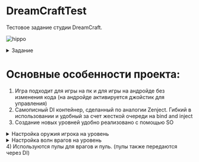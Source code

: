 # DreamCraftTest
Тестовое задание студии DreamCraft.

![hippo]([https://media.giphy.com/media/v1.Y2lkPTc5MGI3NjExdXJtd2NtZ3phOTV0eHE5Z3kyYnJoOHJmYnhrYzhkcHZjam9mNDVqNiZlcD12MV9pbnRlcm5hbF9naWZfYnlfaWQmY3Q9Zw/6nRJ8Y6aVzYZDohJsm/giphy.gif])

<details>
<summary>Задание</summary>
<br>
Игра состоит из следующих компонентов:
Игрок управляет героем, героя можно контролировать стрелочками или кнопками wasd.

У героя есть оружие из которого вылетают пули и при нажатии левой кнопки мышки герой начинает стрелять в сторону указателя.

Необходимо реализовать хотя бы 2 вида оружия и свободное переключение между ними (например оружие которое стреляет залпом и в одну точку).

Враги хаотично появляются за экраном и бегут прямо к герою. Когда враги касаются героя у него отнимаются жизни. Приветствуется создание нескольких видов врагов.

После того, как кончились жизни, игра заканчивается.

На графическую составляющую не стоит тратить много времени, она мало влияет на оценку решения. Можно использовать готовые ассеты или простые фигуры.

Требования к коду:
1) Стараться не использовать готовые решения.
2) Zenject использовать нельзя, любое самописное внедрение зависимостей приветствуется.
3) В процессе выполнения тестового задания стоит помнить о расширяемости кода, а также о производительности результата, насколько это возможно в условиях лимитированного времени.
4) Если из-за нехватки времени не получилось исправить все проблемы, достаточно их просто описать
</details>

# Основные особенности проекта:
1) Игра подходит для игры на пк и для игры на андройде без изменения кода (на андройде активируется джойстик для управления)
2) Самописный DI контейнер, сделанный по аналогии Zenject. Гибкий в использовании и удобный за счет жесткой очереди на bind and inject
3) Создание новых уровней удобно реализовано с помощью SO
<details>
<summary>Настройка оружия игрока на уровень</summary>
<br>
<img width="458" alt="image" src="https://github.com/Vanolim/DreamCraftTest/assets/60060770/7428a547-a3ba-4154-a8cd-92486f746c63">
</details>
<details>
<summary>Настройка волн врагов на уровень</summary>
<br>
<img width="458" alt="image" src="https://github.com/Vanolim/DreamCraftTest/assets/60060770/6bd44a62-5c4d-4371-ac2b-02be5a14e7a0">
</details>
4) Используются пулы для врагов и пуль. (пулы также передаются через DI)
